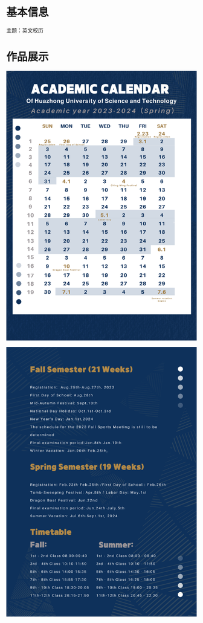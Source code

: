 # 基本信息

主题：英文校历

# 作品展示

<p align='center'>
<img src='../images/2023/英文校历1.png'>
</p>
<p align='center'>
<img src='../images/2023/英文校历2.png'>
</p>
